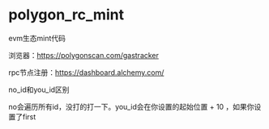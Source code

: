 # polygon_rc_mint
evm生态mint代码

浏览器：https://polygonscan.com/gastracker

rpc节点注册：https://dashboard.alchemy.com/

no_id和you_id区别

no会遍历所有id，没打的打一下。you_id会在你设置的起始位置 + 10 ，如果你设置了first
